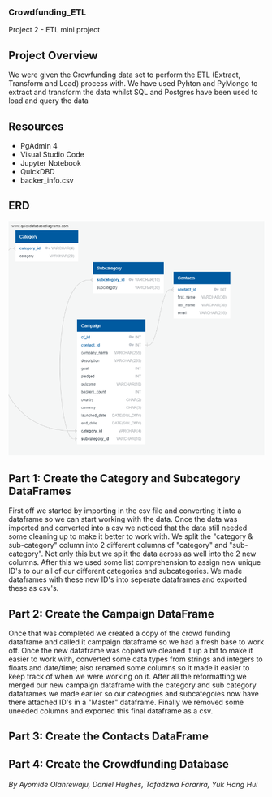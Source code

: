 ### **Crowdfunding_ETL**
Project 2 - ETL mini project

## Project Overview
We were given the Crowfunding data set to perform the ETL (Extract, Transform and Load) process with. We have used Pyhton and PyMongo to extract and transform the data whilst SQL and Postgres have been used to load and query the data

## **Resources**
- PgAdmin 4
- Visual Studio Code
- Jupyter Notebook
- QuickDBD
- backer_info.csv

## ERD

![ERD drawing](https://github.com/BootcampCoderTF/Crowdfunding_ETL/blob/main/Data%20Analysis/images/_EDRcrowdfunding_db_schema.png)

## Part 1: Create the Category and Subcategory DataFrames
First off we started by importing in the csv file and converting it into a dataframe so we can start working with the data. Once the data was imported and converted into a csv we noticed that the data still needed some cleaning up to make it better to work with. We split the "category & sub-category" column into 2 different columns of "category" and "sub-category". Not only this but we split the data across as well into the 2 new columns. After this we used some list comprehension to assign new unique ID's to our all of our different categories and subcategories. We made dataframes with these new ID's into seperate dataframes and exported these as csv's.

## Part 2: Create the Campaign DataFrame
Once that was completed we created a copy of the crowd funding dataframe and called it campaign dataframe so we had a fresh base to work off. Once the new dataframe was copied we cleaned it up a bit to make it easier to work with, converted some data types from strings and integers to floats and date/time; also renamed some columns so it made it easier to keep track of when we were working on it. After all the reformatting we merged our new campaign dataframe with the category and sub category dataframes we made earlier so our cateogries and subcategoies now have there attached ID's in a "Master" dataframe. Finally we removed some uneeded columns and exported this final dataframe as a csv. 

## Part 3: Create the Contacts DataFrame

## Part 4: Create the Crowdfunding Database

###### By Ayomide Olanrewaju, Daniel Hughes,  Tafadzwa Fararira, Yuk Hang Hui


